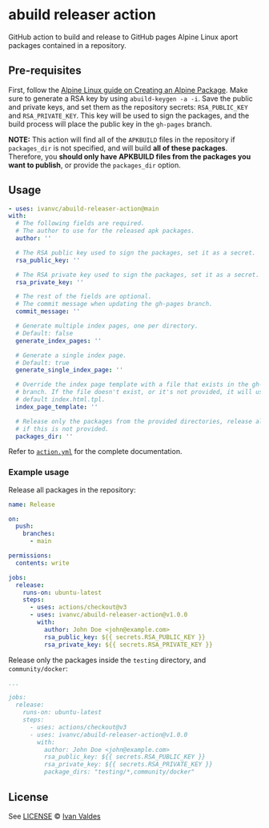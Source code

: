 # abuild releaser action

GitHub action to build and release to GitHub pages Alpine Linux aport packages
contained in a repository.

## Pre-requisites

First, follow the [Alpine Linux guide on Creating an Alpine
Package][alpine-guide]. Make sure to generate a RSA key by using `abuild-keygen
-a -i`. Save the public and private keys, and set them as the repository
secrets: `RSA_PUBLIC_KEY` and `RSA_PRIVATE_KEY`. This key will be used to sign
the packages, and the build process will place the public key in the `gh-pages`
branch.

**NOTE:** This action will find all of the `APKBUILD` files in the repository
if `packages_dir` is not specified, and will build **all of these packages**.
Therefore, you **should only have APKBUILD files from the packages you want to
publish**, or provide the `packages_dir` option.

## Usage

```yaml
- uses: ivanvc/abuild-releaser-action@main
with:
  # The following fields are required.
  # The author to use for the released apk packages.
  author: ''

  # The RSA public key used to sign the packages, set it as a secret.
  rsa_public_key: ''

  # The RSA private key used to sign the packages, set it as a secret.
  rsa_private_key: ''

  # The rest of the fields are optional.
  # The commit message when updating the gh-pages branch.
  commit_message: ''

  # Generate multiple index pages, one per directory.
  # Default: false
  generate_index_pages: ''

  # Generate a single index page.
  # Default: true
  generate_single_index_page: ''

  # Override the index page template with a file that exists in the gh-pages
  # branch. If the file doesn't exist, or it's not provided, it will use the
  # default index.html.tpl.
  index_page_template: ''

  # Release only the packages from the provided directories, release all of them
  # if this is not provided.
  packages_dir: ''
```

Refer to [`action.yml`](action.yml) for the complete documentation.

### Example usage

Release all packages in the repository:

```yaml
name: Release

on:
  push:
    branches:
      - main

permissions:
  contents: write

jobs:
  release:
    runs-on: ubuntu-latest
    steps:
      - uses: actions/checkout@v3
      - uses: ivanvc/abuild-releaser-action@v1.0.0
        with:
          author: John Doe <john@example.com>
          rsa_public_key: ${{ secrets.RSA_PUBLIC_KEY }}
          rsa_private_key: ${{ secrets.RSA_PRIVATE_KEY }}
```

Release only the packages inside the `testing` directory, and
`community/docker`:

```yaml
...

jobs:
  release:
    runs-on: ubuntu-latest
    steps:
      - uses: actions/checkout@v3
      - uses: ivanvc/abuild-releaser-action@v1.0.0
        with:
          author: John Doe <john@example.com>
          rsa_public_key: ${{ secrets.RSA_PUBLIC_KEY }}
          rsa_private_key: ${{ secrets.RSA_PRIVATE_KEY }}
          package_dirs: "testing/*,community/docker"
```

## License

See [LICENSE](LICENSE) © [Ivan Valdes](https://github.com/ivanvc/)

[alpine-guide]: https://wiki.alpinelinux.org/wiki/Creating_an_Alpine_package
